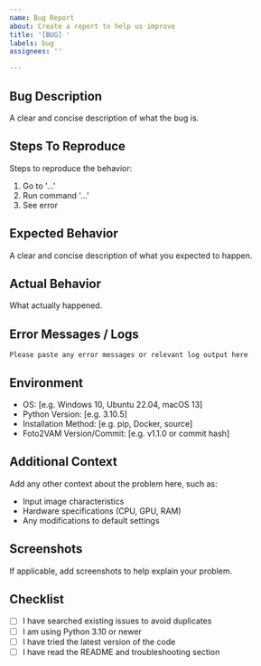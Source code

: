 ```yaml
---
name: Bug Report
about: Create a report to help us improve
title: '[BUG] '
labels: bug
assignees: ''

---
```


## Bug Description
A clear and concise description of what the bug is.

## Steps To Reproduce
Steps to reproduce the behavior:
1. Go to '...'
2. Run command '...'
3. See error

## Expected Behavior
A clear and concise description of what you expected to happen.

## Actual Behavior
What actually happened.

## Error Messages / Logs
```
Please paste any error messages or relevant log output here
```

## Environment
- OS: [e.g. Windows 10, Ubuntu 22.04, macOS 13]
- Python Version: [e.g. 3.10.5]
- Installation Method: [e.g. pip, Docker, source]
- Foto2VAM Version/Commit: [e.g. v1.1.0 or commit hash]

## Additional Context
Add any other context about the problem here, such as:
- Input image characteristics
- Hardware specifications (CPU, GPU, RAM)
- Any modifications to default settings

## Screenshots
If applicable, add screenshots to help explain your problem.

## Checklist
- [ ] I have searched existing issues to avoid duplicates
- [ ] I am using Python 3.10 or newer
- [ ] I have tried the latest version of the code
- [ ] I have read the README and troubleshooting section
